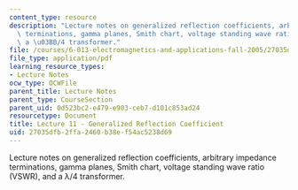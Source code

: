 ```yaml
---
content_type: resource
description: "Lecture notes on generalized reflection coefficients, arbitrary impedance\
  \ terminations, gamma planes, Smith chart, voltage standing wave ratio (VSWR), and\
  \ a \u03BB/4 transformer."
file: /courses/6-013-electromagnetics-and-applications-fall-2005/27035dfb2ffa2460b38ef54ac5238d69_lec11.pdf
file_type: application/pdf
learning_resource_types:
- Lecture Notes
ocw_type: OCWFile
parent_title: Lecture Notes
parent_type: CourseSection
parent_uid: 0d523bc2-e479-e903-ceb7-d101c853ad24
resourcetype: Document
title: Lecture 11 - Generalized Reflection Coefficient
uid: 27035dfb-2ffa-2460-b38e-f54ac5238d69
---
```

Lecture notes on generalized reflection coefficients, arbitrary impedance terminations, gamma planes, Smith chart, voltage standing wave ratio (VSWR), and a λ/4 transformer.

